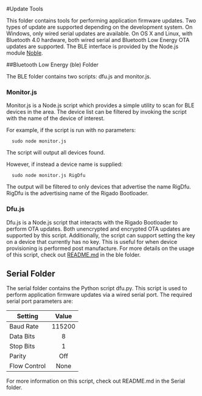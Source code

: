 #Update Tools

This folder contains tools for performing application firmware updates.  Two types of update are supported depending on the development system.  On Windows, only wired serial updates are available.  On OS X and Linux, with Bluetooth 4.0 hardware, both wired serial and Bluetooth Low Energy OTA updates are supported.  The BLE interface is provided by the Node.js module [Noble](https://github.com/sandeepmistry/noble).

##Bluetooth Low Energy (ble) Folder

The BLE folder contains two scripts: dfu.js and monitor.js.

### Monitor.js

Monitor.js is a Node.js script which provides a simple utility to scan for BLE devices in the area.  The device list can be filtered by invoking the script with the name of the device of interest.

For example, if the script is run with no parameters:
```
  sudo node monitor.js
```
The script will output all devices found.

However, if instead a device name is supplied:
```
  sudo node monitor.js RigDfu
```
The output will be filtered to only devices that advertise the name RigDfu.  RigDfu is the advertising name of the Rigado Bootloader.

### Dfu.js

Dfu.js is a Node.js script that interacts with the Rigado Bootloader to perform OTA updates.  Both unencrypted and encrypted OTA updates are supported by this script.  Additionally, the script can support setting the key on a device that currently has no key.  This is useful for when device provisioning is performed post manufacture.  For more details on the usage of this script, check out [README.md](https://github.com/rigado/bootloader-tools/tree/combined/sd8/update-tools/ble) in the ble folder.

## Serial Folder

The serial folder contains the Python script dfu.py.  This script is used to perform application firmware updates via a wired serial port.  The required serial port parameters are:

| Setting | Value |
|---------|:---------:|
| Baud Rate | 115200 |
| Data Bits | 8 |
| Stop Bits | 1 |
| Parity | Off |
| Flow Control | None |

For more information on this script, check out README.md in the Serial folder.
